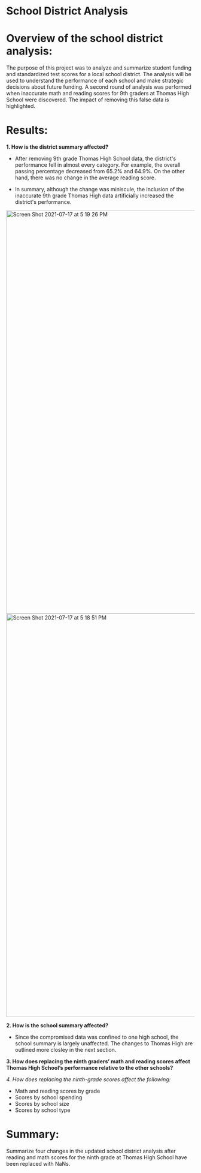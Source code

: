 # School District Analysis

# Overview of the school district analysis:
The purpose of this project was to analyze and summarize student funding and standardized test scores for a local school district. The analysis will be used to understand the performance of each school and make strategic decisions about future funding. A second round of analysis was performed when inaccurate math and reading scores for 9th graders at Thomas High School were discovered. The impact of removing this false data is highlighted. 

# Results: 
**1. How is the district summary affected?**
  - After removing 9th grade Thomas High School data, the district's performance fell in almost every category. For example, the overall passing percentage decreased from 65.2% and 64.9%. On the other hand, there was no change in the average reading score. 

- In summary, although the change was miniscule, the inclusion of the inaccurate 9th grade Thomas High data artificially increased the district's performance. 
  
<img width="1076" alt="Screen Shot 2021-07-17 at 5 19 26 PM" src="https://user-images.githubusercontent.com/10199828/126049612-6ca71d95-8ddb-462c-86e1-3db559934cd3.png">

 <img width="1076" alt="Screen Shot 2021-07-17 at 5 18 51 PM" src="https://user-images.githubusercontent.com/10199828/126049600-6be7b3d1-7848-4d46-a6dd-e34c9711729a.png">

**2. How is the school summary affected?**
  - Since the compromised data was confined to one high school, the school summary is largely unaffected. The changes to Thomas High are outlined more closley in the next section. 
  
**3. How does replacing the ninth graders’ math and reading scores affect Thomas High School’s performance relative to the other schools?**

*4. *How does replacing the ninth-grade scores affect the following:**
- Math and reading scores by grade
- Scores by school spending
- Scores by school size
- Scores by school type



# Summary: 
Summarize four changes in the updated school district analysis after reading and math scores for the ninth grade at Thomas High School have been replaced with NaNs.
